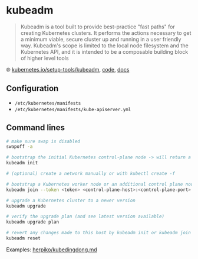 # kubeadm

> Kubeadm is a tool built to provide best-practice "fast paths" for creating Kubernetes clusters.
> It performs the actions necessary to get a minimum viable, secure cluster up and running in a user friendly way.
> Kubeadm's scope is limited to the local node filesystem and the Kubernetes API, and it is intended to be a composable building block of higher level tools

🌐 [kubernetes.io/setup-tools/kubeadm](https://kubernetes.io/docs/reference/setup-tools/kubeadm/), [code](https://github.com/kubernetes/kubeadm), [docs](https://kubernetes.io/docs/setup/production-environment/tools/kubeadm/)

## Configuration

- `/etc/kubernetes/manifests`
- `/etc/kubernetes/manifests/kube-apiserver.yml`

## Command lines

```bash
# make sure swap is disabled
swapoff -a

# bootstrap the initial Kubernetes control-plane node -> will return a token and a SHA256 hash
kubeadm init

# (optional) create a network manually or with kubectl create -f

# bootstrap a Kubernetes worker node or an additional control plane node, and join it to the cluster
kubeadm join --token <token> <control-plane-host>:<control-plane-port> --discovery-token-ca-cert-hash sha256:<hash>

# upgrade a Kubernetes cluster to a newer version
kubeadm upgrade

# verify the upgrade plan (and see latest version available)
kubeadm upgrade plan

# revert any changes made to this host by kubeadm init or kubeadm join
kubeadm reset
```

Examples: [herpiko/kubedingdong.md](https://gist.github.com/herpiko/9d3b984e4f7a465b3562c36e8879af55)
